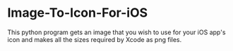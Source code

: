 # Image-To-Icon-For-iOS
This python program gets an image that you wish to use for your iOS app's icon and makes all the sizes required by Xcode as png files.
